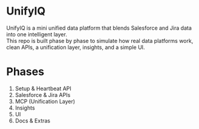 # UnifyIQ

UnifyIQ is a mini unified data platform that blends Salesforce and Jira data into one intelligent layer.  
This repo is built phase by phase to simulate how real data platforms work, clean APIs, a unification layer, insights, and a simple UI.

# Phases
1. Setup & Heartbeat API
2. Salesforce & Jira APIs
3. MCP (Unification Layer)
4. Insights
5. UI
6. Docs & Extras
